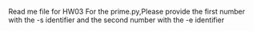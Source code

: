 
Read me file for HW03
For the prime.py,Please provide the first number with the -s identifier and the second number with the -e identifier
